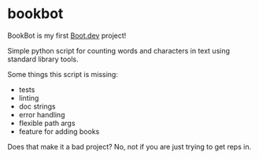 # bookbot

BookBot is my first [Boot.dev](https://www.boot.dev) project!

Simple python script for counting words and characters in text using standard library tools.

Some things this script is missing:

- tests
- linting
- doc strings
- error handling
- flexible path args
- feature for adding books

Does that make it a bad project? No, not if you are just trying to get reps in.



